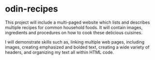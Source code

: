 # odin-recipes

This project will include a multi-paged website which lists and describes multiple recipes for common household foods. It will contain images, ingredients and procedures on how to cook these delicious cuisines.

I will demonstrate skills such as, linking multiple web pages, including images, creating emphasized and bolded text, creating a wide variety of headers, and organizing my text all within HTML code.

